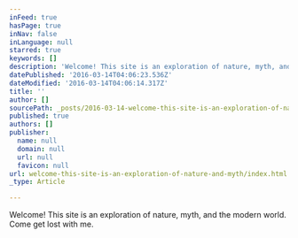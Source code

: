 ```yaml
---
inFeed: true
hasPage: true
inNav: false
inLanguage: null
starred: true
keywords: []
description: 'Welcome! This site is an exploration of nature, myth, and the modern world. Come get lost with me.'
datePublished: '2016-03-14T04:06:23.536Z'
dateModified: '2016-03-14T04:06:14.317Z'
title: ''
author: []
sourcePath: _posts/2016-03-14-welcome-this-site-is-an-exploration-of-nature-and-myth.md
published: true
authors: []
publisher:
  name: null
  domain: null
  url: null
  favicon: null
url: welcome-this-site-is-an-exploration-of-nature-and-myth/index.html
_type: Article

---
```

Welcome! This site is an exploration of nature, myth, and the modern world. Come get lost with me.